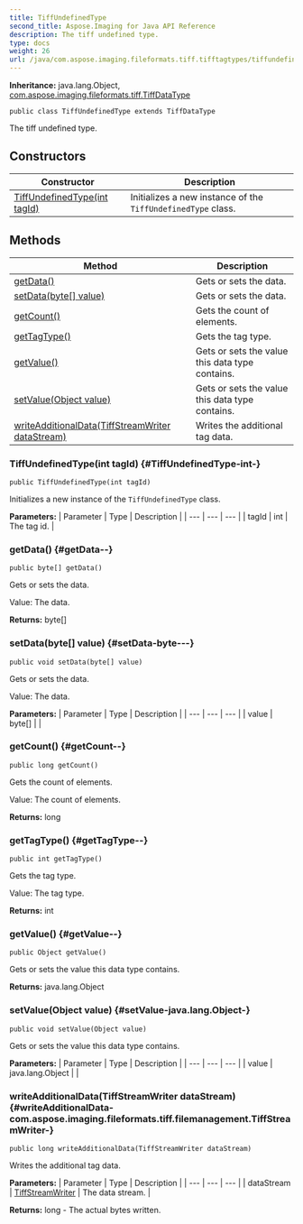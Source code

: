 ```yaml
---
title: TiffUndefinedType
second_title: Aspose.Imaging for Java API Reference
description: The tiff undefined type.
type: docs
weight: 26
url: /java/com.aspose.imaging.fileformats.tiff.tifftagtypes/tiffundefinedtype/
---
```

**Inheritance:**
java.lang.Object, [com.aspose.imaging.fileformats.tiff.TiffDataType](../../com.aspose.imaging.fileformats.tiff/tiffdatatype)
```
public class TiffUndefinedType extends TiffDataType
```

The tiff undefined type.
## Constructors

| Constructor | Description |
| --- | --- |
| [TiffUndefinedType(int tagId)](#TiffUndefinedType-int-) | Initializes a new instance of the `TiffUndefinedType` class. |
## Methods

| Method | Description |
| --- | --- |
| [getData()](#getData--) | Gets or sets the data. |
| [setData(byte[] value)](#setData-byte---) | Gets or sets the data. |
| [getCount()](#getCount--) | Gets the count of elements. |
| [getTagType()](#getTagType--) | Gets the tag type. |
| [getValue()](#getValue--) | Gets or sets the value this data type contains. |
| [setValue(Object value)](#setValue-java.lang.Object-) | Gets or sets the value this data type contains. |
| [writeAdditionalData(TiffStreamWriter dataStream)](#writeAdditionalData-com.aspose.imaging.fileformats.tiff.filemanagement.TiffStreamWriter-) | Writes the additional tag data. |
### TiffUndefinedType(int tagId) {#TiffUndefinedType-int-}
```
public TiffUndefinedType(int tagId)
```


Initializes a new instance of the `TiffUndefinedType` class.

**Parameters:**
| Parameter | Type | Description |
| --- | --- | --- |
| tagId | int | The tag id. |

### getData() {#getData--}
```
public byte[] getData()
```


Gets or sets the data.

Value: The data.

**Returns:**
byte[]
### setData(byte[] value) {#setData-byte---}
```
public void setData(byte[] value)
```


Gets or sets the data.

Value: The data.

**Parameters:**
| Parameter | Type | Description |
| --- | --- | --- |
| value | byte[] |  |

### getCount() {#getCount--}
```
public long getCount()
```


Gets the count of elements.

Value: The count of elements.

**Returns:**
long
### getTagType() {#getTagType--}
```
public int getTagType()
```


Gets the tag type.

Value: The tag type.

**Returns:**
int
### getValue() {#getValue--}
```
public Object getValue()
```


Gets or sets the value this data type contains.

**Returns:**
java.lang.Object
### setValue(Object value) {#setValue-java.lang.Object-}
```
public void setValue(Object value)
```


Gets or sets the value this data type contains.

**Parameters:**
| Parameter | Type | Description |
| --- | --- | --- |
| value | java.lang.Object |  |

### writeAdditionalData(TiffStreamWriter dataStream) {#writeAdditionalData-com.aspose.imaging.fileformats.tiff.filemanagement.TiffStreamWriter-}
```
public long writeAdditionalData(TiffStreamWriter dataStream)
```


Writes the additional tag data.

**Parameters:**
| Parameter | Type | Description |
| --- | --- | --- |
| dataStream | [TiffStreamWriter](../../com.aspose.imaging.fileformats.tiff.filemanagement/tiffstreamwriter) | The data stream. |

**Returns:**
long - The actual bytes written.
